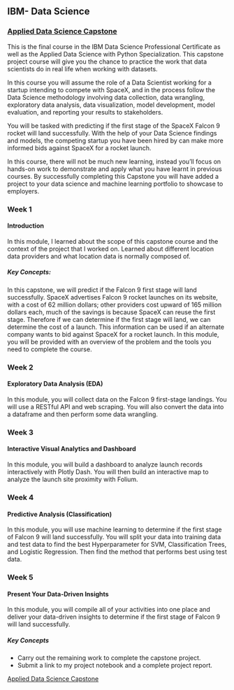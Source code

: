 ## IBM- Data Science

### [Applied Data Science Capstone](https://www.coursera.org/learn/applied-data-science-capstone/home/welcome)    
This is the final course in the IBM Data Science Professional Certificate as well as the Applied Data Science with Python Specialization. This capstone project course will give you the chance to practice the work that data scientists do in real life when working with datasets.  

In this course you will assume the role of a Data Scientist working for a startup intending to compete with SpaceX, and in the process follow the Data Science methodology involving data collection, data wrangling, exploratory data analysis, data visualization, model development, model evaluation, and reporting your results to stakeholders.  

You will be tasked with predicting if the first stage of the SpaceX Falcon 9 rocket will land successfully. With the help of your Data Science findings and models, the competing startup you have been hired by can make more informed bids against SpaceX for a rocket launch.  

In this course, there will not be much new learning, instead you’ll focus on hands-on work to demonstrate and apply what you have learnt in previous courses.  By successfully completing this Capstone you will have added a project to your data science and machine learning portfolio to showcase to employers.

### Week 1     
#### Introduction 
In this module, I learned about the scope of this capstone course and the context of the project that I worked on. Learned about different location data providers and what location data is normally composed of.

##### Key Concepts:   
In this capstone, we will predict if the Falcon 9 first stage will land successfully. SpaceX advertises Falcon 9 rocket launches on its website, with a cost of 62 million dollars; other providers cost upward of 165 million dollars each, much of the savings is because SpaceX can reuse the first stage. Therefore if we can determine if the first stage will land, we can determine the cost of a launch. This information can be used if an alternate company wants to bid against SpaceX for a rocket launch. In this module, you will be provided with an overview of the problem and the tools you need to complete the course.



### Week 2  
#### Exploratory Data Analysis (EDA)   
In this module, you will collect data on the Falcon 9 first-stage landings. You will use a RESTful API and web scraping. You will also convert the data into a dataframe and then perform some data wrangling.

### Week 3  
#### Interactive Visual Analytics and Dashboard   
In this module, you will build a dashboard to analyze launch records interactively with Plotly Dash. You will then build an interactive map to analyze the launch site proximity with Folium.


### Week 4 
#### Predictive Analysis (Classification)   
In this module, you will use machine learning to determine if the first stage of Falcon 9 will land successfully. You will split your data into training data and test data to find the best Hyperparameter for SVM, Classification Trees, and Logistic Regression. Then find the method that performs best using test data.

### Week 5  
####  Present Your Data-Driven Insights    
In this module, you will compile all of your activities into one place and deliver your data-driven insights to determine if the first stage of Falcon 9 will land successfully.


##### Key Concepts    
- Carry out the remaining work to complete the capstone project.
- Submit a link to my project notebook and a complete project report.

  
[Applied Data Science Capstone](https://www.credly.com/badges/b990ef42-a82e-44c6-a11b-00dc695c4276/public_url)

